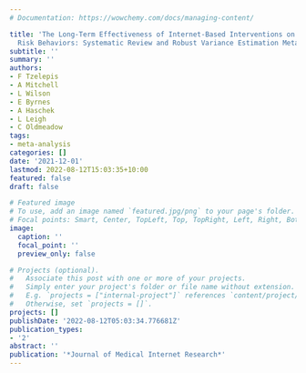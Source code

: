 ```yaml
---
# Documentation: https://wowchemy.com/docs/managing-content/

title: 'The Long-Term Effectiveness of Internet-Based Interventions on Multiple Health
  Risk Behaviors: Systematic Review and Robust Variance Estimation Meta-Analysis'
subtitle: ''
summary: ''
authors:
- F Tzelepis
- A Mitchell
- L Wilson
- E Byrnes
- A Haschek
- L Leigh
- C Oldmeadow
tags:
- meta-analysis
categories: []
date: '2021-12-01'
lastmod: 2022-08-12T15:03:35+10:00
featured: false
draft: false

# Featured image
# To use, add an image named `featured.jpg/png` to your page's folder.
# Focal points: Smart, Center, TopLeft, Top, TopRight, Left, Right, BottomLeft, Bottom, BottomRight.
image:
  caption: ''
  focal_point: ''
  preview_only: false

# Projects (optional).
#   Associate this post with one or more of your projects.
#   Simply enter your project's folder or file name without extension.
#   E.g. `projects = ["internal-project"]` references `content/project/deep-learning/index.md`.
#   Otherwise, set `projects = []`.
projects: []
publishDate: '2022-08-12T05:03:34.776681Z'
publication_types:
- '2'
abstract: ''
publication: '*Journal of Medical Internet Research*'
---
```

